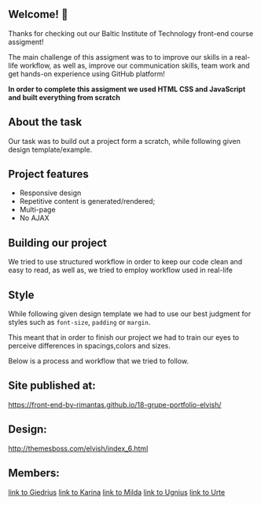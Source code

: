 ## Welcome! 👋

Thanks for checking out our Baltic Institute of Technology front-end course assigment!

The main challenge of this assigment was to  to improve our skills in a real-life workflow, as well as,
improve our communication skills, team work and get hands-on experience using GitHub platform!

**In order to complete this assigment we used HTML CSS and JavaScript and built everything from scratch**


## About the task

Our task was to build out a project form a scratch, while following given design template/example.


## Project features

* Responsive design
* Repetitive content is generated/rendered;
* Multi-page
* No AJAX


## Building our project

We tried to use structured workflow in order to keep our code clean and easy to read, as well as, we tried to employ workflow used in real-life

## Style

While following given design template we had to use our best judgment for styles such as `font-size`, `padding` or `margin`.

This meant that in order to finish our project we had to train our eyes to perceive differences in spacings,colors and sizes.

Below is a process and workflow that we tried to follow.



## Site published at:
https://front-end-by-rimantas.github.io/18-grupe-portfolio-elvish/


## Design:
http://themesboss.com/elvish/index_6.html


## Members:
[link to Giedrius](https://github.com/giedrunas)
[link to Karina](https://github.com/Karina-N)
[link to Milda](https://github.com/mildasuziedelyte)
[link to Ugnius](https://github.com/ugniusnor)
[link to Urte](https://github.com/UrteZ)